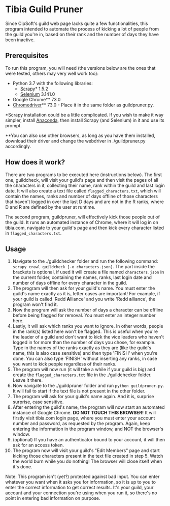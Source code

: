 # Tibia Guild Pruner

Since CipSoft's guild web page lacks quite a few functionalities, this program intended to automate the process of kicking a lot of people from the guild you're in, based on their rank and the number of days they have been inactive.

## Prerequisites

To run this program, you will need (the versions below are the ones that were tested, others may very well work too):

* Python 3.7 with the following libraries:
    * [Scrapy](https://scrapy.org/)* 1.5.2
    * [Selenium](https://www.seleniumhq.org/) 3.141.0
* Google Chrome** 73.0
* [Chromedriver](https://sites.google.com/a/chromium.org/chromedriver/downloads)** 73.0 - Place it in the same folder as guildpruner.py.
 
*Scrapy installation could be a little complicated. If you wish to make it way simpler, install [Anaconda](https://www.anaconda.com/distribution/), then install Scrapy (and Selenium) in it and use its prompt.

**You can also use other browsers, as long as you have them installed, download their driver and change the webdriver in ./guildpruner.py accordingly.

## How does it work?
There are two programs to be executed here (instructions below). The first one, guildcheck, will visit your guild's page and then visit the pages of all the characters in it, collecting their name, rank within the guild and last login date. It will also create a text file called `flagged_characters.txt`, which will contain the names, ranks and number of days offline of those characters that haven't logged in over the last D days and are not in the R ranks, where D and R are defined by the user at runtime.

The second program, guildpruner, will effectively kick those people out of the guild. It runs an automated instance of Chrome, where it will log in on tibia.com, navigate to your guild's page and then kick every character listed in `flagged_characters.txt`.



## Usage
1. Navigate to the ./guildchecker folder and run the following command: `scrapy crawl guildcheck [-o characters.json]`. The part inside the brackets is optional, if used it will create a file named `characters.json` in the current folder, containing the names, ranks, last login date and number of days offline for every character in the guild.
2. The program will then ask for your guild's name. You must enter the guild's name exactly as it is, letter cases are important! For example, if your guild is called 'Redd **A**lliance' and you write 'Redd **a**lliance', the program won't find it.
3. Now the program will ask the number of days a character can be offline before being flagged for removal. You must enter an integer number here.
4. Lastly, it will ask which ranks you want to ignore. In other words, people in the rank(s) listed here won't be flagged. This is useful when you're the leader of a guild and don't want to kick the vice leaders who haven't logged in for more than the number of days you chose, for example. Type in the names of the ranks exactly as they are (like the guild's name, this is also case sensitive) and then type 'FINISH' when you're done. You can also type 'FINISH' without inserting any ranks, in case you want to kick people regardless of their ranks.
5. The program will now run (it will take a while if your guild is big) and create the `flagged_characters.txt` file in the ./guildchecker folder. Leave it there.
6. Now navigate to the ./guildpruner folder and run `python guildpruner.py`. It will fail to start if the text file is not present in the other folder.
7. The program will ask for your guild's name again. And it is, surprise surprise, case sensitive.
8. After entering the guild's name, the program will now start an automated instance of Google Chrome. **DO NOT TOUCH THIS BROWSER!** It will firstly visit tibia.com login page, where you must enter your account number and password, as requested by the program. Again, keep entering the information in the program window, and NOT the browser's window.
9. (optional) If you have an authenticator bound to your account, it will then ask for an access token.
10. The program now will visit your guild's "Edit Members" page and start kicking those characters present in the text file created in step 5. Watch the world burn while you do nothing! The browser will close itself when it's done.

Note: This program isn't (yet?) protected against bad input. You can enter whatever you want when it asks you for information, so it is up to you to enter the correct information to get correct results. It's your guild, your account and your connection you're using when you run it, so there's no point in entering bad information on purpose.